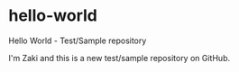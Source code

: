 # hello-world
Hello World - Test/Sample repository

I'm Zaki and this is a new test/sample repository on GitHub.
